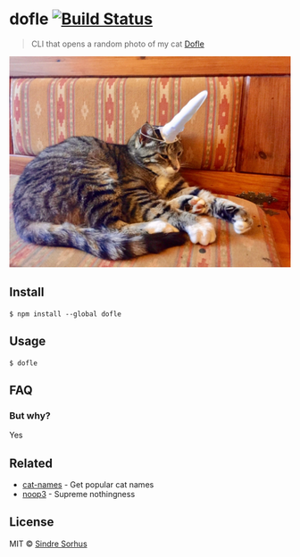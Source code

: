 # dofle [![Build Status](https://travis-ci.org/sindresorhus/dofle.svg?branch=master)](https://travis-ci.org/sindresorhus/dofle)

> CLI that opens a random photo of my cat [Dofle](https://github.com/sindresorhus/ama/issues/2)

<img src="photos/IMG_6594.jpg" width="640">


## Install

```
$ npm install --global dofle
```


## Usage

```
$ dofle
```


## FAQ

### But why?

Yes


## Related

- [cat-names](https://github.com/sindresorhus/cat-names) - Get popular cat names
- [noop3](https://github.com/sindresorhus/noop3) - Supreme nothingness


## License

MIT © [Sindre Sorhus](https://sindresorhus.com)
